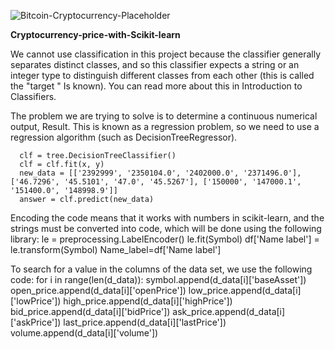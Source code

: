 
![Bitcoin-Cryptocurrency-Placeholder](https://github.com/Peyman2012/Cryptocurrency-price-with-Scikit-learn/assets/88220773/f84ff9d4-d663-45c9-8cce-1ee23e26f02f)

**Cryptocurrency-price-with-Scikit-learn**

We cannot use classification in this project because the classifier generally separates distinct classes, and so this classifier expects a string or an integer type to distinguish different classes from each other (this is called the "target " Is known). You can read more about this in Introduction to Classifiers.

The problem we are trying to solve is to determine a continuous numerical output, Result. This is known as a regression problem, so we need to use a regression algorithm (such as DecisionTreeRegressor).

      clf = tree.DecisionTreeClassifier()
      clf = clf.fit(x, y)
      new_data = [['2392999', '2350104.0', '2402000.0', '2371496.0'], ['46.7296', '45.5101', '47.0', '45.5267'], ['150000', '147000.1', '151400.0', '148998.9']]
      answer = clf.predict(new_data)

Encoding the code means that it works with numbers in scikit-learn, and the strings must be converted into code, which will be done using the following library:
     le = preprocessing.LabelEncoder()
     le.fit(Symbol)
     df['Name label'] = le.transform(Symbol)
     Name_label=df['Name label']

To search for a value in the columns of the data set, we use the following code:
    for i in range(len(d_data)):
    symbol.append(d_data[i]['baseAsset'])
    open_price.append(d_data[i]['openPrice'])
    low_price.append(d_data[i]['lowPrice'])
    high_price.append(d_data[i]['highPrice'])
    bid_price.append(d_data[i]['bidPrice'])
    ask_price.append(d_data[i]['askPrice'])
    last_price.append(d_data[i]['lastPrice'])
    volume.append(d_data[i]['volume'])

